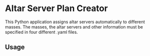 # Altar Server Plan Creator
This Python application assigns altar servers automatically to different masses. The masses, the 
altar servers and other information must be specified in four different .yaml files.

## Usage
